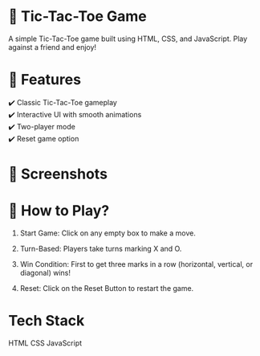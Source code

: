 <h1>📌 Tic-Tac-Toe Game</h1>

A simple Tic-Tac-Toe game built using HTML, CSS, and JavaScript. Play against a friend and enjoy!

<h1>🚀 Features</h1>

✔️ Classic Tic-Tac-Toe gameplay<br>
✔️ Interactive UI with smooth animations<br>
✔️ Two-player mode<br>
✔️ Reset game option

<h1>📸 Screenshots</h1>




<h1>🎯 How to Play?</h1>

1. Start Game: Click on any empty box to make a move.

2. Turn-Based: Players take turns marking X and O.

3. Win Condition: First to get three marks in a row (horizontal, vertical, or diagonal) wins!

4. Reset: Click on the Reset Button to restart the game.


<h1>Tech Stack</h1>
HTML
CSS
JavaScript
